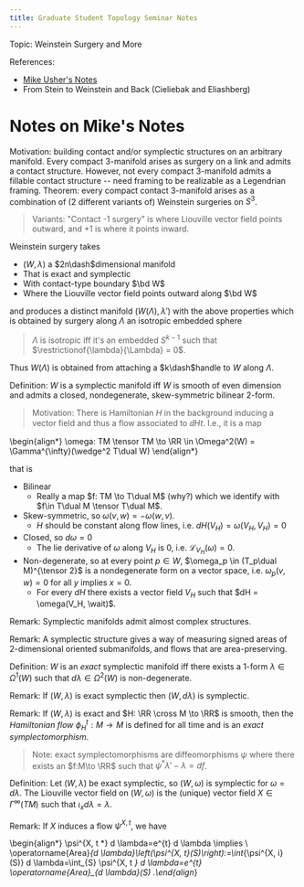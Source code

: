 ```yaml
---
title: Graduate Student Topology Seminar Notes
---
```


Topic: Weinstein Surgery and More


References:

- [Mike Usher's Notes](https://usherugamath.files.wordpress.com/2019/05/8230-s19.pdf)
- From Stein to Weinstein and Back (Cieliebak and Eliashberg)

# Notes on Mike's Notes

Motivation: building contact and/or symplectic structures on an arbitrary manifold.
Every compact 3-manifold arises as surgery on a link and admits a contact structure. 
However, not every compact 3-manifold admits a fillable contact structure -- need framing to be realizable as a Legendrian framing.
Theorem: every compact contact 3-manifold arises as a combination of (2 different variants of) Weinstein surgeries on $S^3$.

> Variants: "Contact -1 surgery" is where Liouville vector field points outward, and +1 is where it points inward.




Weinstein surgery takes 

- $(W, \lambda)$ a $2n\dash$dimensional manifold
- That is exact and symplectic
- With contact-type boundary $\bd W$
- Where the Liouville vector field points outward along $\bd W$

and produces a distinct manifold $(W(\Lambda), \lambda')$ with the above properties which is obtained by surgery along $\Lambda$ an isotropic embedded sphere

> $\Lambda$ is isotropic iff it's an embedded $S^{k-1}$ such that $\restrictionof{\lambda}{\Lambda} = 0$.

Thus $W(\Lambda)$ is obtained from attaching a $k\dash$handle to $W$ along $\Lambda$. 


Definition:
$W$ is a symplectic manifold iff $W$ is smooth of even dimension and admits a closed, nondegenerate, skew-symmetric bilinear 2-form.


> Motivation: There is Hamiltonian $H$ in the background inducing a vector field and thus a flow associated to $\dd{H}{t}$.
I.e., it is a map

\begin{align*}
\omega: TM \tensor TM \to \RR \in \Omega^2(W) = \Gamma^{\infty}(\wedge^2 T\dual W)
\end{align*}

that is

- Bilinear
  - Really a map $f: TM \to T\dual M$ (why?) which we identify with $f\in T\dual M \tensor T\dual M$.
- Skew-symmetric, so $\omega(v, w) = -\omega(w, v)$.
  - $H$ should be constant along flow lines, i.e. $dH(V_H) = \omega(V_H, V_H) = 0$
- Closed, so $d\omega = 0$
  - The lie derivative of $\omega$ along $V_H$ is 0, i.e. $\mathcal{L}_{V_H}(\omega) = 0$. 
- Non-degenerate, so at every point $p\in W$, $\omega_p \in (T_p\dual M)^{\tensor 2}$ is a nondegenerate form on a vector space, i.e. $\omega_p(v, w) = 0$ for all $y$ implies $x=0$.
  - For every $dH$ there exists a vector field $V_H$ such that $dH = \omega(V_H, \wait)$.

Remark:
Symplectic manifolds admit almost complex structures.

Remark:
A symplectic structure gives a way of measuring signed areas of 2-dimensional oriented submanifolds, and flows that are area-preserving.

Definition:
$W$ is an *exact* symplectic manifold iff there exists a 1-form $\lambda \in \Omega^1(W)$ such that $d\lambda \in \Omega^2(W)$ is non-degenerate.

Remark:
If $(W, \lambda)$ is exact symplectic then $(W, d\lambda)$ is symplectic.

Remark:
If $(W, \lambda)$ is exact and $H: \RR \cross M \to \RR$ is smooth, then the *Hamiltonian flow* $\phi_H^t: M \to M$ is defined for all time and is an *exact symplectomorphism*.

> Note: exact symplectomorphisms are diffeomorphisms $\psi$ where there exists an $f:M\to \RR$ such that $\psi^*\lambda' - \lambda = df$.

Definition:
Let $(W, \lambda)$ be exact symplectic, so $(W, \omega)$ is symplectic for $\omega = d\lambda$.
The Liouville vector field on $(W, \omega)$ is the (unique) vector field $X \in \Gamma^\infty(TM)$ such that $\iota_x d\lambda = \lambda$.

Remark:
If $X$ induces a flow $\psi^{X, t}$, we have

\begin{align*}
\psi^{X, t *} d \lambda=e^{t} d \lambda \implies \\
\operatorname{Area}_{d \lambda}\left(\psi^{X, t}(S)\right):=\int_{\psi^{X, i}(S)} d \lambda=\int_{S} \psi^{X, t *} d \lambda=e^{t} \operatorname{Area}_{d \lambda}(S)
.\end{align*}


